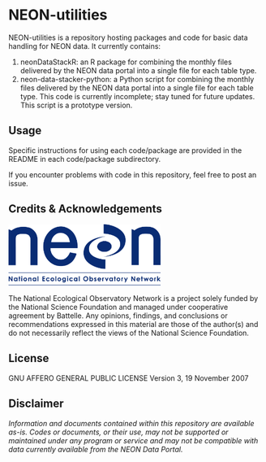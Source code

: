 NEON-utilities
================

<!-- ****** Description ****** -->


NEON-utilities is a repository hosting packages and code for basic data handling for NEON data. It currently contains:

1. neonDataStackR: an R package for combining the monthly files delivered by the NEON data portal into a single file for each table type.
2. neon-data-stacker-python: a Python script for combining the monthly files delivered by the NEON data portal into a single file for each table type. This code is currently incomplete; stay tuned for future updates. This script is a prototype version. 


<!-- ****** Usage ****** -->
Usage
-----

Specific instructions for using each code/package are provided in the README in each code/package subdirectory. 

If you encounter problems with code in this repository, feel free to post an issue.

<!-- ****** Acknowledgements ****** -->
Credits & Acknowledgements
--------------------------


<!-- HTML tags to produce image, resize, add hyperlink. -->
<!-- ONLY WORKS WITH HTML or GITHUB documents -->
<a href="http://www.neonscience.org/"> <img src="logo.png" width="300px" /> </a>


<!-- Acknowledgements text -->
The National Ecological Observatory Network is a project solely funded by the National Science Foundation and managed under cooperative agreement by Battelle. Any opinions, findings, and conclusions or recommendations expressed in this material are those of the author(s) and do not necessarily reflect the views of the National Science Foundation.

<!-- ****** License ****** -->
License
-------
 GNU AFFERO GENERAL PUBLIC LICENSE Version 3, 19 November 2007

<!-- ****** Disclaimer ****** -->
Disclaimer
----------
*Information and documents contained within this repository are available as-is. Codes or documents, or their use, may not be supported or maintained under any program or service and may not be compatible with data currently available from the NEON Data Portal.*

